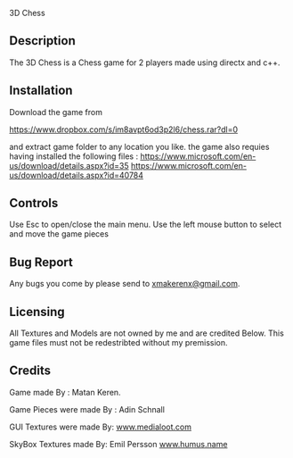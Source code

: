 3D Chess

  Description
  ----------------
The 3D Chess is  a Chess game for 2 players made using directx and c++.

  Installation
  ---------------
Download the game from 

https://www.dropbox.com/s/im8avpt6od3p2l6/chess.rar?dl=0

and extract game folder to any location you like.
the game also requies having installed the following files :
https://www.microsoft.com/en-us/download/details.aspx?id=35
https://www.microsoft.com/en-us/download/details.aspx?id=40784

  Controls
  ---------------
Use Esc to open/close the main menu.
Use the left mouse button to select and move the game pieces 

  Bug Report
  ------------
Any bugs you come by please send to xmakerenx@gmail.com.

  Licensing
  ------------
All Textures and Models are not owned by me and are credited Below.
This game files must not be redestribted without my premission.

  Credits
  ------------
Game made By :
Matan Keren.

Game Pieces were made By :
Adin Schnall

GUI Textures were made By:
www.medialoot.com

SkyBox Textures made  By:
Emil Persson
www.humus.name
